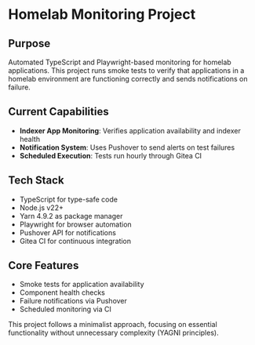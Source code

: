 # Homelab Monitoring Project

## Purpose

Automated TypeScript and Playwright-based monitoring for homelab applications. This project runs smoke tests to verify that applications in a homelab environment are functioning correctly and sends notifications on failure.

## Current Capabilities

- **Indexer App Monitoring**: Verifies application availability and indexer health
- **Notification System**: Uses Pushover to send alerts on test failures
- **Scheduled Execution**: Tests run hourly through Gitea CI

## Tech Stack

- TypeScript for type-safe code
- Node.js v22+
- Yarn 4.9.2 as package manager
- Playwright for browser automation
- Pushover API for notifications
- Gitea CI for continuous integration

## Core Features

- Smoke tests for application availability
- Component health checks
- Failure notifications via Pushover
- Scheduled monitoring via CI

This project follows a minimalist approach, focusing on essential functionality without unnecessary complexity (YAGNI principles).
